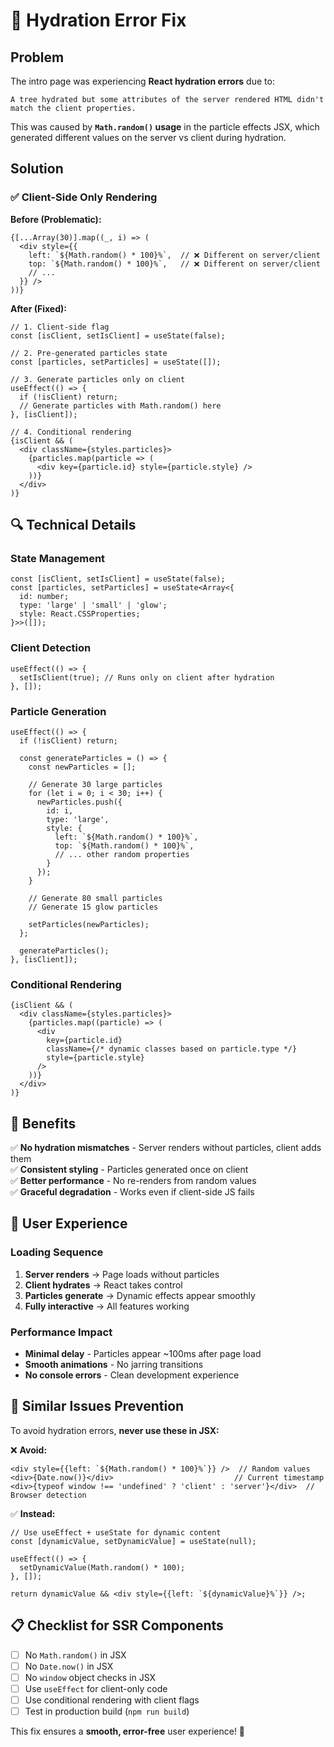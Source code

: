 # 🔧 Hydration Error Fix

## Problem

The intro page was experiencing **React hydration errors** due to:

```
A tree hydrated but some attributes of the server rendered HTML didn't match the client properties.
```

This was caused by **`Math.random()` usage** in the particle effects JSX, which generated different values on the server vs client during hydration.

## Solution

### ✅ **Client-Side Only Rendering**

**Before (Problematic):**
```tsx
{[...Array(30)].map((_, i) => (
  <div style={{
    left: `${Math.random() * 100}%`,  // ❌ Different on server/client
    top: `${Math.random() * 100}%`,   // ❌ Different on server/client
    // ...
  }} />
))}
```

**After (Fixed):**
```tsx
// 1. Client-side flag
const [isClient, setIsClient] = useState(false);

// 2. Pre-generated particles state
const [particles, setParticles] = useState([]);

// 3. Generate particles only on client
useEffect(() => {
  if (!isClient) return;
  // Generate particles with Math.random() here
}, [isClient]);

// 4. Conditional rendering
{isClient && (
  <div className={styles.particles}>
    {particles.map(particle => (
      <div key={particle.id} style={particle.style} />
    ))}
  </div>
)}
```

## 🔍 **Technical Details**

### State Management
```tsx
const [isClient, setIsClient] = useState(false);
const [particles, setParticles] = useState<Array<{
  id: number;
  type: 'large' | 'small' | 'glow';
  style: React.CSSProperties;
}>>([]);
```

### Client Detection
```tsx
useEffect(() => {
  setIsClient(true); // Runs only on client after hydration
}, []);
```

### Particle Generation
```tsx
useEffect(() => {
  if (!isClient) return;
  
  const generateParticles = () => {
    const newParticles = [];
    
    // Generate 30 large particles
    for (let i = 0; i < 30; i++) {
      newParticles.push({
        id: i,
        type: 'large',
        style: {
          left: `${Math.random() * 100}%`,
          top: `${Math.random() * 100}%`,
          // ... other random properties
        }
      });
    }
    
    // Generate 80 small particles
    // Generate 15 glow particles
    
    setParticles(newParticles);
  };
  
  generateParticles();
}, [isClient]);
```

### Conditional Rendering
```tsx
{isClient && (
  <div className={styles.particles}>
    {particles.map((particle) => (
      <div
        key={particle.id}
        className={/* dynamic classes based on particle.type */}
        style={particle.style}
      />
    ))}
  </div>
)}
```

## 🎯 **Benefits**

✅ **No hydration mismatches** - Server renders without particles, client adds them  
✅ **Consistent styling** - Particles generated once on client  
✅ **Better performance** - No re-renders from random values  
✅ **Graceful degradation** - Works even if client-side JS fails  

## 🚀 **User Experience**

### Loading Sequence
1. **Server renders** → Page loads without particles
2. **Client hydrates** → React takes control
3. **Particles generate** → Dynamic effects appear smoothly
4. **Fully interactive** → All features working

### Performance Impact
- **Minimal delay** - Particles appear ~100ms after page load
- **Smooth animations** - No jarring transitions
- **No console errors** - Clean development experience

## 🔧 **Similar Issues Prevention**

To avoid hydration errors, **never use these in JSX:**

❌ **Avoid:**
```tsx
<div style={{left: `${Math.random() * 100}%`}} />  // Random values
<div>{Date.now()}</div>                           // Current timestamp  
<div>{typeof window !== 'undefined' ? 'client' : 'server'}</div>  // Browser detection
```

✅ **Instead:**
```tsx
// Use useEffect + useState for dynamic content
const [dynamicValue, setDynamicValue] = useState(null);

useEffect(() => {
  setDynamicValue(Math.random() * 100);
}, []);

return dynamicValue && <div style={{left: `${dynamicValue}%`}} />;
```

## 📋 **Checklist for SSR Components**

- [ ] No `Math.random()` in JSX
- [ ] No `Date.now()` in JSX  
- [ ] No `window` object checks in JSX
- [ ] Use `useEffect` for client-only code
- [ ] Use conditional rendering with client flags
- [ ] Test in production build (`npm run build`)

This fix ensures a **smooth, error-free** user experience! 🌟